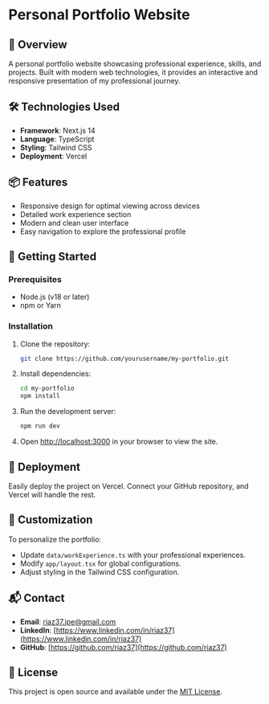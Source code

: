# Personal Portfolio Website

## 🚀 Overview
A personal portfolio website showcasing professional experience, skills, and projects. Built with modern web technologies, it provides an interactive and responsive presentation of my professional journey.

## 🛠 Technologies Used
- **Framework**: Next.js 14
- **Language**: TypeScript
- **Styling**: Tailwind CSS
- **Deployment**: Vercel

## 📦 Features
- Responsive design for optimal viewing across devices
- Detailed work experience section
- Modern and clean user interface
- Easy navigation to explore the professional profile

## 🏁 Getting Started

### Prerequisites
- Node.js (v18 or later)
- npm or Yarn

### Installation
1. Clone the repository:
   ```bash
   git clone https://github.com/yourusername/my-portfolio.git
   ```
2. Install dependencies:
   ```bash
   cd my-portfolio
   npm install
   ```
3. Run the development server:
   ```bash
   npm run dev
   ```
4. Open [http://localhost:3000](http://localhost:3000) in your browser to view the site.

## 🚀 Deployment
Easily deploy the project on Vercel. Connect your GitHub repository, and Vercel will handle the rest.

## 📝 Customization
To personalize the portfolio:
- Update `data/workExperience.ts` with your professional experiences.
- Modify `app/layout.tsx` for global configurations.
- Adjust styling in the Tailwind CSS configuration.

## 📬 Contact
- **Email**: riaz37.ipe@gmail.com
- **LinkedIn**: [https://www.linkedin.com/in/riaz37](https://www.linkedin.com/in/riaz37)
- **GitHub**: [https://github.com/riaz37](https://github.com/riaz37)

## 📄 License
This project is open source and available under the [MIT License](LICENSE).
